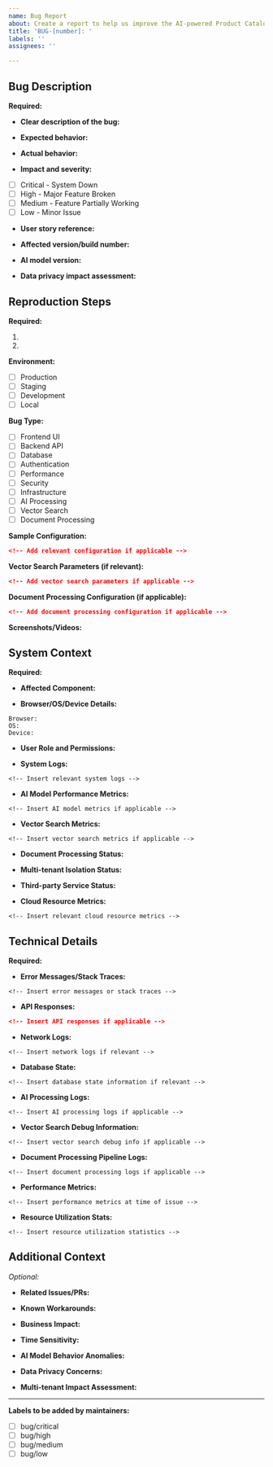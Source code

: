 ```yaml
---
name: Bug Report
about: Create a report to help us improve the AI-powered Product Catalog Search System
title: 'BUG-[number]: '
labels: ''
assignees: ''

---
```


## Bug Description
**Required:**
- **Clear description of the bug:**
<!-- Provide a clear and concise description of what the bug is -->

- **Expected behavior:**
<!-- Describe what you expected to happen -->

- **Actual behavior:**
<!-- Describe what actually happened -->

- **Impact and severity:**
<!-- Select severity level -->
- [ ] Critical - System Down
- [ ] High - Major Feature Broken
- [ ] Medium - Feature Partially Working
- [ ] Low - Minor Issue

- **User story reference:**
<!-- Reference to related user story if applicable -->

- **Affected version/build number:**
<!-- Specify the version where the bug was found -->

- **AI model version:**
<!-- If applicable, specify the AI model version -->

- **Data privacy impact assessment:**
<!-- Describe any potential data privacy concerns -->

## Reproduction Steps
**Required:**
1. <!-- Step-by-step guide to reproduce the issue -->
2. <!-- Continue with numbered steps -->

**Environment:**
- [ ] Production
- [ ] Staging
- [ ] Development
- [ ] Local

**Bug Type:**
- [ ] Frontend UI
- [ ] Backend API
- [ ] Database
- [ ] Authentication
- [ ] Performance
- [ ] Security
- [ ] Infrastructure
- [ ] AI Processing
- [ ] Vector Search
- [ ] Document Processing

**Sample Configuration:**
```json
<!-- Add relevant configuration if applicable -->
```

**Vector Search Parameters (if relevant):**
```json
<!-- Add vector search parameters if applicable -->
```

**Document Processing Configuration (if applicable):**
```json
<!-- Add document processing configuration if applicable -->
```

**Screenshots/Videos:**
<!-- Attach any relevant screenshots or videos -->

## System Context
**Required:**
- **Affected Component:**
<!-- Specify which component is affected -->

- **Browser/OS/Device Details:**
```
Browser:
OS:
Device:
```

- **User Role and Permissions:**
<!-- Describe the user role and permissions -->

- **System Logs:**
```
<!-- Insert relevant system logs -->
```

- **AI Model Performance Metrics:**
```
<!-- Insert AI model metrics if applicable -->
```

- **Vector Search Metrics:**
```
<!-- Insert vector search metrics if applicable -->
```

- **Document Processing Status:**
<!-- Describe document processing state if relevant -->

- **Multi-tenant Isolation Status:**
<!-- Describe multi-tenant isolation state if relevant -->

- **Third-party Service Status:**
<!-- List status of relevant third-party services -->

- **Cloud Resource Metrics:**
```
<!-- Insert relevant cloud resource metrics -->
```

## Technical Details
**Required:**
- **Error Messages/Stack Traces:**
```
<!-- Insert error messages or stack traces -->
```

- **API Responses:**
```json
<!-- Insert API responses if applicable -->
```

- **Network Logs:**
```
<!-- Insert network logs if relevant -->
```

- **Database State:**
```
<!-- Insert database state information if relevant -->
```

- **AI Processing Logs:**
```
<!-- Insert AI processing logs if applicable -->
```

- **Vector Search Debug Information:**
```
<!-- Insert vector search debug info if applicable -->
```

- **Document Processing Pipeline Logs:**
```
<!-- Insert document processing logs if applicable -->
```

- **Performance Metrics:**
```
<!-- Insert performance metrics at time of issue -->
```

- **Resource Utilization Stats:**
```
<!-- Insert resource utilization statistics -->
```

## Additional Context
*Optional:*
- **Related Issues/PRs:**
<!-- Reference any related issues or pull requests -->

- **Known Workarounds:**
<!-- Describe any known workarounds -->

- **Business Impact:**
<!-- Describe the business impact of this issue -->

- **Time Sensitivity:**
<!-- Indicate if this is time-sensitive -->

- **AI Model Behavior Anomalies:**
<!-- Describe any AI model behavior anomalies -->

- **Data Privacy Concerns:**
<!-- Detail any data privacy concerns -->

- **Multi-tenant Impact Assessment:**
<!-- Describe impact on multiple tenants if applicable -->

---
**Labels to be added by maintainers:**
<!-- Select appropriate severity label -->
- [ ] bug/critical
- [ ] bug/high
- [ ] bug/medium
- [ ] bug/low